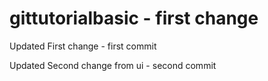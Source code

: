 # gittutorialbasic - first change

Updated First change - first commit

Updated Second change from ui  - second commit

